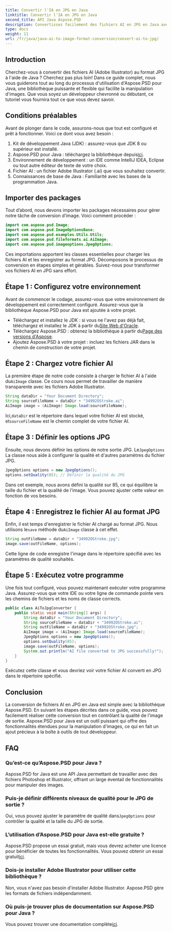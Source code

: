 ```yaml
---
title: Convertir l'IA en JPG en Java
linktitle: Convertir l'IA en JPG en Java
second_title: API Java Aspose.PSD
description: Convertissez facilement des fichiers AI en JPG en Java avec Aspose.PSD. Suivez notre guide étape par étape pour une conversion d'image de haute qualité.
type: docs
weight: 11
url: /fr/java/java-ai-to-image-format-conversion/convert-ai-to-jpg/
---
```

## Introduction
Cherchez-vous à convertir des fichiers AI (Adobe Illustrator) au format JPG à l'aide de Java ? Cherchez pas plus loin! Dans ce guide complet, nous vous guiderons tout au long du processus d'utilisation d'Aspose.PSD pour Java, une bibliothèque puissante et flexible qui facilite la manipulation d'images. Que vous soyez un développeur chevronné ou débutant, ce tutoriel vous fournira tout ce que vous devez savoir.
## Conditions préalables
Avant de plonger dans le code, assurons-nous que tout est configuré et prêt à fonctionner. Voici ce dont vous avez besoin :
1. Kit de développement Java (JDK) : assurez-vous que JDK 8 ou supérieur est installé.
2.  Aspose.PSD pour Java : téléchargez la bibliothèque depuis[ici](https://releases.aspose.com/psd/java/).
3. Environnement de développement : un IDE comme IntelliJ IDEA, Eclipse ou tout autre éditeur de texte de votre choix.
4. Fichier AI : un fichier Adobe Illustrator (.ai) que vous souhaitez convertir.
5. Connaissances de base de Java : Familiarité avec les bases de la programmation Java.
## Importer des packages
Tout d’abord, nous devons importer les packages nécessaires pour gérer notre tâche de conversion d’image. Voici comment procéder :
```java
import com.aspose.psd.Image;
import com.aspose.psd.ImageOptionsBase;
import com.aspose.psd.examples.Utils.Utils;
import com.aspose.psd.fileformats.ai.AiImage;
import com.aspose.psd.imageoptions.JpegOptions;
```
Ces importations apportent les classes essentielles pour charger les fichiers AI et les enregistrer au format JPG.
Décomposons le processus de conversion en étapes simples et gérables. Suivez-nous pour transformer vos fichiers AI en JPG sans effort.
## Étape 1 : Configurez votre environnement
Avant de commencer le codage, assurez-vous que votre environnement de développement est correctement configuré. Assurez-vous que la bibliothèque Aspose.PSD pour Java est ajoutée à votre projet.
-  Téléchargez et installez le JDK : si vous ne l'avez pas déjà fait, téléchargez et installez le JDK à partir du[Site Web d'Oracle](https://www.oracle.com/java/technologies/javase-downloads.html).
-  Téléchargez Aspose.PSD : obtenez la bibliothèque à partir du[Page des versions d'Aspose](https://releases.aspose.com/psd/java/).
- Ajoutez Aspose.PSD à votre projet : incluez les fichiers JAR dans le chemin de construction de votre projet.
## Étape 2 : Chargez votre fichier AI
 La première étape de notre code consiste à charger le fichier AI à l'aide du`AiImage` classe. Ce cours nous permet de travailler de manière transparente avec les fichiers Adobe Illustrator.
```java
String dataDir = "Your Document Directory";
String sourceFileName = dataDir + "34992OStroke.ai";
AiImage image = (AiImage) Image.load(sourceFileName);
```
 Ici,`dataDir` est le répertoire dans lequel votre fichier AI est stocké, et`sourceFileName` est le chemin complet de votre fichier AI.
## Étape 3 : Définir les options JPG
 Ensuite, nous devons définir les options de notre sortie JPG. Le`JpegOptions` La classe nous aide à configurer la qualité et d'autres paramètres du fichier JPG.
```java
JpegOptions options = new JpegOptions();
options.setQuality(85); // Définir la qualité du JPG
```
Dans cet exemple, nous avons défini la qualité sur 85, ce qui équilibre la taille du fichier et la qualité de l'image. Vous pouvez ajuster cette valeur en fonction de vos besoins.
## Étape 4 : Enregistrez le fichier AI au format JPG
 Enfin, il est temps d'enregistrer le fichier AI chargé au format JPG. Nous utilisons le`save` méthode du`AiImage` classe à cet effet.
```java
String outFileName = dataDir + "34992OStroke.jpg";
image.save(outFileName, options);
```
Cette ligne de code enregistre l'image dans le répertoire spécifié avec les paramètres de qualité souhaités.
## Étape 5 : Exécutez votre programme
Une fois tout configuré, vous pouvez maintenant exécuter votre programme Java. Assurez-vous que votre IDE ou votre ligne de commande pointe vers les chemins de fichiers et les noms de classe corrects.
```java
public class AiToJpgConverter {
    public static void main(String[] args) {
        String dataDir = "Your Document Directory";
        String sourceFileName = dataDir + "34992OStroke.ai";
        String outFileName = dataDir + "34992OStroke.jpg";
        AiImage image = (AiImage) Image.load(sourceFileName);
        JpegOptions options = new JpegOptions();
        options.setQuality(85);
        image.save(outFileName, options);
        System.out.println("AI file converted to JPG successfully!");
    }
}
```
Exécutez cette classe et vous devriez voir votre fichier AI converti en JPG dans le répertoire spécifié.
## Conclusion
La conversion de fichiers AI en JPG en Java est simple avec la bibliothèque Aspose.PSD. En suivant les étapes décrites dans ce guide, vous pouvez facilement réaliser cette conversion tout en contrôlant la qualité de l'image de sortie. Aspose.PSD pour Java est un outil puissant qui offre des fonctionnalités étendues pour la manipulation d'images, ce qui en fait un ajout précieux à la boîte à outils de tout développeur.
## FAQ
### Qu’est-ce qu’Aspose.PSD pour Java ?
Aspose.PSD for Java est une API Java permettant de travailler avec des fichiers Photoshop et Illustrator, offrant un large éventail de fonctionnalités pour manipuler des images.
### Puis-je définir différents niveaux de qualité pour le JPG de sortie ?
 Oui, vous pouvez ajuster le paramètre de qualité dans`JpegOptions` pour contrôler la qualité et la taille du JPG de sortie.
### L’utilisation d’Aspose.PSD pour Java est-elle gratuite ?
Aspose.PSD propose un essai gratuit, mais vous devrez acheter une licence pour bénéficier de toutes les fonctionnalités. Vous pouvez obtenir un essai gratuit[ici](https://releases.aspose.com/).
### Dois-je installer Adobe Illustrator pour utiliser cette bibliothèque ?
Non, vous n'avez pas besoin d'installer Adobe Illustrator. Aspose.PSD gère les formats de fichiers indépendamment.
### Où puis-je trouver plus de documentation sur Aspose.PSD pour Java ?
 Vous pouvez trouver une documentation complète[ici](https://reference.aspose.com/psd/java/).